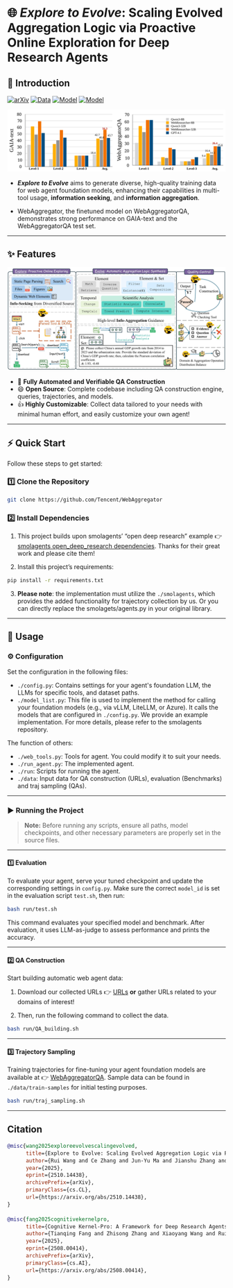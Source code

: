 # 🌐 *Explore to Evolve*: Scaling Evolved Aggregation Logic via Proactive Online Exploration for Deep Research Agents

## 🌟 Introduction

[![arXiv](https://img.shields.io/badge/arXiv-2510.14438-b31b1b.svg)](https://arxiv.org/abs/2510.14438) [![Data](https://img.shields.io/badge/%F0%9F%A4%97%20Hugging%20Face-Data:WebAggregatorQA-ffc107?color=ffc107&logoColor=white)](https://huggingface.co/datasets/Ray121381/WebAggregatorQA) [![Model](https://img.shields.io/badge/%F0%9F%A4%97%20Hugging%20Face-Model:WebAggregator%208B-ffc107?color=ffc107&logoColor=white)](https://huggingface.co/CognitiveKernel/WebAggregator-8B) 
[![Model](https://img.shields.io/badge/%F0%9F%A4%97%20Hugging%20Face-Model:WebAggregator%2032B-ffc107?color=ffc107&logoColor=white)](https://huggingface.co/CognitiveKernel/WebAggregator-32B) 

![](assets/perfm-bar.svg)



- ***Explore to Evolve*** aims to generate diverse, high-quality training data for web agent foundation models, enhancing their capabilities in multi-tool usage, **information seeking**, and **information aggregation**.

- WebAggregator, the finetuned model on WebAggregatorQA, demonstrates strong performance on GAIA-text and the WebAggregatorQA test set.



---

## ✨ Features

![](assets/illus.jpg)

- 🤖 **Fully Automated and Verifiable QA Construction**  
- 😄 **Open Source**: Complete codebase including QA construction engine, queries, trajectories, and models.
- 👍 **Highly Customizable**: Collect data tailored to your needs with minimal human effort, and easily customize your own agent!



---

## ⚡ Quick Start

Follow these steps to get started:

### 1️⃣ Clone the Repository

```bash
git clone https://github.com/Tencent/WebAggregator
```

### 2️⃣ Install Dependencies

1. This project builds upon smolagents’ “open deep research” example 👉 [smolagents open_deep_research dependencies](https://github.com/huggingface/smolagents/tree/main/examples/open_deep_research). Thanks for their great work and please cite them!

2. Install this project’s requirements:

```bash
pip install -r requirements.txt
```




3. **Please note**: the implementation must utilize the `./smolagents`, which provides the added functionality for trajectory collection by us. Or you can directly replace the smolagets/agents.py in your original library.


---

## 🚀 Usage

### ⚙️ Configuration

​Set the configuration in the following files:​​

- ​`./config.py`: Contains settings for your agent's foundation LLM, the LLMs for specific tools, and dataset paths.
- `./model_list.py`: This file is used to implement the method for calling your foundation models (e.g., via vLLM, LiteLLM, or Azure). It calls the models that are configured in `./config.py`. We provide an example implementation. For more details, please refer to the smolagents repository. 


The function of others:
- `./web_tools.py`: Tools for agent. You could modify it to suit your needs.
- `./run_agent.py`: The implemented agent.
- `./run`: Scripts for running the agent.
- `./data`: Input data for QA construction (URLs), evaluation (Benchmarks) and traj sampling (QAs).

---

### ▶️ Running the Project

> **Note:** Before running any scripts, ensure all paths, model checkpoints, and other necessary parameters are properly set in the source files.

---

#### 1️⃣ Evaluation

To evaluate your agent, serve your tuned checkpoint and update the corresponding settings in `config.py`. Make sure the correct `model_id` is set in the evaluation script `test.sh`, then run:


```bash
bash run/test.sh
```

This command evaluates your specified model and benchmark. After evaluation, it uses LLM-as-judge to assess performance and prints the accuracy.

---

#### 2️⃣ QA Construction

Start building automatic web agent data:

1. Download our collected URLs 👉 [URLs](https://huggingface.co/datasets/Ray121381/WebAggregatorQA) **or** gather URLs related to your domains of interest!

2. Then, run the following command to collect the data.

```bash
bash run/QA_building.sh
```

---

#### 3️⃣ Trajectory Sampling

Training trajectories for fine-tuning your agent foundation models are available at 👉 [WebAggregatorQA](https://huggingface.co/datasets/Ray121381/WebAggregatorQA). Sample data can be found in `./data/train-samples` for initial testing purposes.

```bash
bash run/traj_sampling.sh
```


---

## Citation

```bibtex
@misc{wang2025exploreevolvescalingevolved,
      title={Explore to Evolve: Scaling Evolved Aggregation Logic via Proactive Online Exploration for Deep Research Agents}, 
      author={Rui Wang and Ce Zhang and Jun-Yu Ma and Jianshu Zhang and Hongru Wang and Yi Chen and Boyang Xue and Tianqing Fang and Zhisong Zhang and Hongming Zhang and Haitao Mi and Dong Yu and Kam-Fai Wong},
      year={2025},
      eprint={2510.14438},
      archivePrefix={arXiv},
      primaryClass={cs.CL},
      url={https://arxiv.org/abs/2510.14438}, 
}

@misc{fang2025cognitivekernelpro,
      title={Cognitive Kernel-Pro: A Framework for Deep Research Agents and Agent Foundation Models Training}, 
      author={Tianqing Fang and Zhisong Zhang and Xiaoyang Wang and Rui Wang and Can Qin and Yuxuan Wan and Jun-Yu Ma and Ce Zhang and Jiaqi Chen and Xiyun Li and Hongming Zhang and Haitao Mi and Dong Yu},
      year={2025},
      eprint={2508.00414},
      archivePrefix={arXiv},
      primaryClass={cs.AI},
      url={https://arxiv.org/abs/2508.00414}, 
}
```
